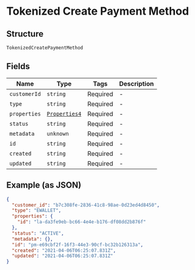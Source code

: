 
# Tokenized Create Payment Method

## Structure

`TokenizedCreatePaymentMethod`

## Fields

| Name | Type | Tags | Description |
|  --- | --- | --- | --- |
| `customerId` | `string` | Required | - |
| `type` | `string` | Required | - |
| `properties` | [`Properties4`](/doc/models/properties-4.md) | Required | - |
| `status` | `string` | Required | - |
| `metadata` | `unknown` | Required | - |
| `id` | `string` | Required | - |
| `created` | `string` | Required | - |
| `updated` | `string` | Required | - |

## Example (as JSON)

```json
{
  "customer_id": "b7c308fe-2836-41c8-98ae-0d23ed4d8450",
  "type": "EWALLET",
  "properties": {
    "id": "la-da3fe9eb-bc66-4e4e-b176-df08dd2b876f"
  },
  "status": "ACTIVE",
  "metadata": {},
  "id": "pm-e69cbf2f-16f3-44e3-90cf-bc32b126313a",
  "created": "2021-04-06T06:25:07.831Z",
  "updated": "2021-04-06T06:25:07.831Z"
}
```

